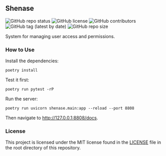 ## Shenase

![GitHub repo status](https://img.shields.io/badge/status-active-green?style=flat)
![GitHub license](https://img.shields.io/github/license/sheikhartin/shenase)
![GitHub contributors](https://img.shields.io/github/contributors/sheikhartin/shenase)
![GitHub tag (latest by date)](https://img.shields.io/github/v/tag/sheikhartin/shenase)
![GitHub repo size](https://img.shields.io/github/repo-size/sheikhartin/shenase)

System for managing user access and permissions.

### How to Use

Install the dependencies:

```
poetry install
```

Test it first:

```
poetry run pytest -rP
```

Run the server:

```
poetry run uvicorn shenase.main:app --reload --port 8808
```

Then navigate to http://127.0.0.1:8808/docs.

### License

This project is licensed under the MIT license found in the [LICENSE](LICENSE) file in the root directory of this repository.
